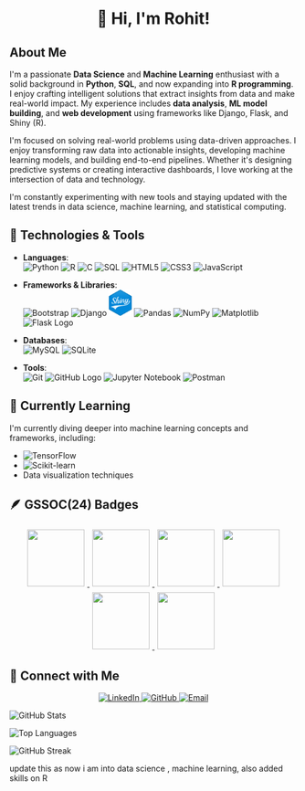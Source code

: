 <h1 align="center">👋 Hi, I'm Rohit!</h1>


## About Me
I'm a passionate **Data Science** and **Machine Learning** enthusiast with a solid background in **Python**, **SQL**, and now expanding into **R programming**. I enjoy crafting intelligent solutions that extract insights from data and make real-world impact. My experience includes **data analysis**, **ML model building**, and **web development** using frameworks like Django, Flask, and Shiny (R).

I'm focused on solving real-world problems using data-driven approaches. I enjoy transforming raw data into actionable insights, developing machine learning models, and building end-to-end pipelines. Whether it's designing predictive systems or creating interactive dashboards, I love working at the intersection of data and technology.

I'm constantly experimenting with new tools and staying updated with the latest trends in data science, machine learning, and statistical computing.

## 🔧 Technologies & Tools
- **Languages**:  
  <img src="https://img.icons8.com/color/48/000000/python--v1.png" alt="Python" width="40"/>
  <img src="https://upload.wikimedia.org/wikipedia/commons/1/1b/R_logo.svg" alt="R" width="40"/>
  <img src="https://img.icons8.com/color/48/000000/c-programming.png" alt="C" width="40"/> 
  <img src="https://upload.wikimedia.org/wikipedia/commons/8/87/Sql_data_base_with_logo.png" alt="SQL" width="40"/> 
  <img src="https://cdn.jsdelivr.net/gh/devicons/devicon/icons/html5/html5-original.svg" alt="HTML5" width="40" height="40"/>
  <img src="https://cdn.jsdelivr.net/gh/devicons/devicon/icons/css3/css3-original.svg" alt="CSS3" width="40" height="40"/>
  <img src="https://cdn.jsdelivr.net/gh/devicons/devicon/icons/javascript/javascript-original.svg" alt="JavaScript" width="40" height="40"/>


- **Frameworks & Libraries**:  
  <img src="https://cdn.jsdelivr.net/gh/devicons/devicon/icons/bootstrap/bootstrap-original.svg" alt="Bootstrap" width="40" height="40"/>
  <img src="https://img.icons8.com/color/48/000000/django.png" alt="Django" width="40"/>
  <img src="https://raw.githubusercontent.com/rstudio/hex-stickers/master/SVG/shiny.svg" alt="R Shiny" width="40"/>
  <img src="https://img.icons8.com/color/48/000000/pandas.png" alt="Pandas" width="40"/>
  <img src="https://img.icons8.com/color/48/000000/numpy.png" alt="NumPy" width="40"/>
  <img src="https://upload.wikimedia.org/wikipedia/commons/8/84/Matplotlib_icon.svg" alt="Matplotlib" width="40"/>
  <img src="https://upload.wikimedia.org/wikipedia/commons/3/3c/Flask_logo.svg" alt="Flask Logo" width="80" height="40"/>

- **Databases**:  
  <img src="https://img.icons8.com/color/48/000000/mysql-logo.png" alt="MySQL" width="40"/>
  <img src="https://upload.wikimedia.org/wikipedia/commons/3/38/SQLite370.svg" alt="SQLite" width="40"/>

- **Tools**:  
  <img src="https://img.icons8.com/color/48/000000/git.png" alt="Git" width="40"/>
  <img src="https://cdn-icons-png.flaticon.com/512/25/25231.png" alt="GitHub Logo" width="40" height="40"/>
  <img src="https://img.icons8.com/fluency/48/000000/jupyter.png" alt="Jupyter Notebook" width="40"/>
   <img src="https://www.vectorlogo.zone/logos/getpostman/getpostman-icon.svg" alt="Postman" width="40"/>

## 🌱 Currently Learning
I'm currently diving deeper into machine learning concepts and frameworks, including:
- <img src="https://img.icons8.com/color/48/000000/tensorflow.png" alt="TensorFlow" width="40"/>
- <img src="https://upload.wikimedia.org/wikipedia/commons/0/05/Scikit_learn_logo_small.svg" alt="Scikit-learn" width="40"/>
- Data visualization techniques

## 🪶 GSSOC(24) Badges 
<div align='center'>
<a href="https://gssoc.girlscript.tech/leaderboard">
<img src="https://raw.githubusercontent.com/GSSoC24/Postman-Challenge/main/docs/assets/Postman%20White.png" width="100px" height="100px" style="margin: 5px;" />
<img src="https://raw.githubusercontent.com/GSSoC24/Postman-Challenge/main/docs/assets/1.png" width="100px" height="100px" style="margin: 5px;" />
<img src="https://raw.githubusercontent.com/GSSoC24/Postman-Challenge/main/docs/assets/2.png" width="100px" height="100px" style="margin: 5px;" />
<img src="https://raw.githubusercontent.com/GSSoC24/Postman-Challenge/main/docs/assets/3.png" width="100px" height="100px" style="margin: 5px;" />
<img src="https://raw.githubusercontent.com/GSSoC24/Postman-Challenge/main/docs/assets/4.png" width="100px" height="100px" style="margin: 5px;" />
<img src="https://raw.githubusercontent.com/GSSoC24/Postman-Challenge/main/docs/assets/5.png" width="100px" height="100px" style="margin: 5px;" />
</a>
</div>

## 💬 Connect with Me

<p align="center">
  <a href="https://www.linkedin.com/in/rohit-dutta-64b0242a0/">
    <img src="https://img.icons8.com/fluency/48/000000/linkedin.png" alt="LinkedIn" width="40"/>
  </a>
  <a href="https://github.com/riku-d">
    <img src="https://img.icons8.com/ios-glyphs/48/000000/github.png" alt="GitHub" width="40"/>
  </a>
  <a href="mailto:rohitdutta2103@gmail.com">
    <img src="https://img.icons8.com/fluency/48/000000/gmail.png" alt="Email" width="40"/>
  </a>
</p>

![GitHub Stats](https://github-readme-stats.vercel.app/api?username=riku-d&show_icons=true&theme=tokyonight)

![Top Languages](https://github-readme-stats.vercel.app/api/top-langs/?username=riku-d&layout=compact&theme=tokyonight)

![GitHub Streak](https://github-readme-streak-stats.herokuapp.com/?user=riku-d&theme=tokyonight)

update this as now i am into data science , machine learning, also added skills on R
